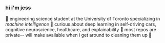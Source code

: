 ### hi i'm jess

🔭 engineering science student at the University of Toronto specializing in *machine intelligence*
💫 curious about deep learning in self-driving cars, cognitive neuroscience, healthcare, and explainability
👯 most repos are private-- will make available when i get around to cleaning them up 🌱

<!--
**jessicaxtang/jessicaxtang** is a ✨ _special_ ✨ repository because its `README.md` (this file) appears on your GitHub profile.

Here are some ideas to get you started:

- 🔭 I’m currently working on ...
- 🌱 I’m currently learning ...
- 👯 I’m looking to collaborate on ...
- 🤔 I’m looking for help with ...
- 💬 Ask me about ...
- 📫 How to reach me: ...
- 😄 Pronouns: ...
- ⚡ Fun fact: ...
-->
